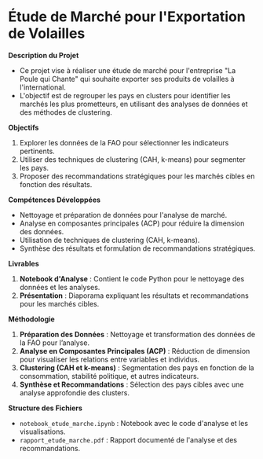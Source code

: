 # Étude de Marché pour l'Exportation de Volailles

**Description du Projet**  
- Ce projet vise à réaliser une étude de marché pour l'entreprise "La Poule qui Chante" qui souhaite exporter ses produits de volailles à l'international.
- L'objectif est de regrouper les pays en clusters pour identifier les marchés les plus prometteurs, en utilisant des analyses de données et des méthodes de clustering.
  
 **Objectifs**  
1. Explorer les données de la FAO pour sélectionner les indicateurs pertinents.
2. Utiliser des techniques de clustering (CAH, k-means) pour segmenter les pays.
3. Proposer des recommandations stratégiques pour les marchés cibles en fonction des résultats.
   
**Compétences Développées**  
- Nettoyage et préparation de données pour l'analyse de marché.
- Analyse en composantes principales (ACP) pour réduire la dimension des données.
- Utilisation de techniques de clustering (CAH, k-means).
- Synthèse des résultats et formulation de recommandations stratégiques.
  
**Livrables**  
1. **Notebook d'Analyse** : Contient le code Python pour le nettoyage des données et les analyses.
2. **Présentation** : Diaporama expliquant les résultats et recommandations pour les marchés cibles.
   
**Méthodologie**  
1. **Préparation des Données** : Nettoyage et transformation des données de la FAO pour l’analyse.
2. **Analyse en Composantes Principales (ACP)** : Réduction de dimension pour visualiser les relations entre variables et individus.
3. **Clustering (CAH et k-means)** : Segmentation des pays en fonction de la consommation, stabilité politique, et autres indicateurs.
4. **Synthèse et Recommandations** : Sélection des pays cibles avec une analyse approfondie des clusters.
   
**Structure des Fichiers**
- `notebook_etude_marche.ipynb` : Notebook avec le code d'analyse et les visualisations.
- `rapport_etude_marche.pdf` : Rapport documenté de l'analyse et des recommandations.
